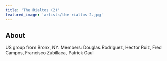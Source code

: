 ```yaml
---
title: 'The Rialtos (2)'
featured_image: 'artists/the-rialtos-2.jpg'
---
```


## About

US group from Bronx, NY.
Members: Douglas Rodriguez, Hector Ruiz, Fred Campos, Francisco Zubillaca, Patrick Gaul 
